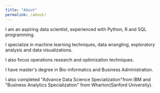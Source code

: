 ```yaml
---
title: "About"
permalink: /about/
---
```


I am an aspiring data scientist, experienced with Python, R and SQL programming. 

I specialize in machine learning techniques, data wrangling, exploratory analysis and data visualizations. 

I also focus operations research and optimization techniques.

I have master's degree in Bio-informatics and Business Administration. 

I also completed "Advance Data Science Specialization"from IBM and "Business Analytics Specialization" from Wharton(Sanford University).

